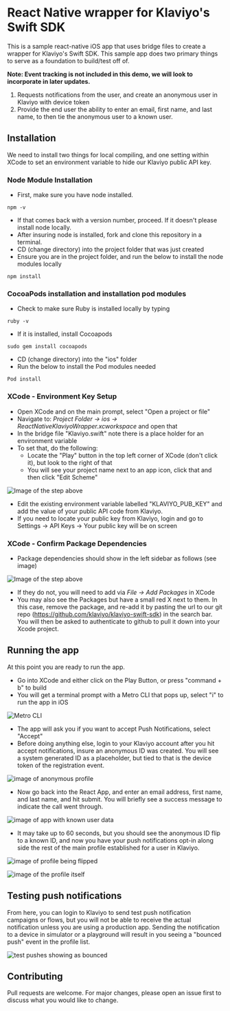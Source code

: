 # React Native wrapper for Klaviyo's Swift SDK

This is a sample react-native iOS app that uses bridge files to create a wrapper for Klaviyo's Swift SDK.  This sample app does two primary things to serve as a foundation to build/test off of. 

**Note: Event tracking is not included in this demo, we will look to incorporate in later updates.**

1) Requests notifications from the user, and create an anonymous user in Klaviyo with device token
2) Provide the end user the ability to enter an email, first name, and last name, to then tie the anonymous user to a known user. 


## Installation

We need to install two things for local compiling, and one setting within XCode to set an environment variable to hide our Klaviyo public API key. 

### Node Module Installation

- First, make sure you have node installed. 
```
npm -v
```
- If that comes back with a version number, proceed. If it doesn't please install node locally.
- After insuring node is installed, fork and clone this repository in a terminal. 
- CD (change directory) into the project folder that was just created 
- Ensure you are in the project folder, and run the below to install the node modules locally 

```
npm install
```

### CocoaPods installation and installation pod modules 
- Check to make sure Ruby is installed locally by typing 

```
ruby -v
```
- If it is installed, install Cocoapods 

```
sudo gem install cocoapods
```

- CD (change directory) into the "ios" folder
- Run the below to install the Pod modules needed 

```
Pod install
```
### XCode - Environment Key Setup
- Open XCode and on the main prompt, select "Open a project or file"
- Navigate to: _Project Folder -> ios -> ReactNativeKlaviyoWrapper.xcworkspace_ and open that
- In the bridge file "Klaviyo.swift" note there is a place holder for an environment variable 
- To set that, do the following: 
   - Locate the "Play" button in the top left corner of XCode (don't click it), but look to the right of that 
   - You will see your project name next to an app icon, click that and then click "Edit Scheme"

![Image of the step above](https://lh3.googleusercontent.com/u/0/drive-viewer/AITFw-wxbYY0_cUxvYkeyO7zQ_GaY_C99n0CeYesQCPTvUHxAzGegyWslPJUVGlk16i-dZx4lhy7EGKA3Od1pRTV_ZDUWpE9Sg=w3456-h1814)
   - Edit the existing environment variable labelled "KLAVIYO_PUB_KEY" and add the value of your public API code from Klaviyo.  
   - If you need to locate your public key from Klaviyo, login and go to Settings -> API Keys -> Your public key will be on screen 

### XCode - Confirm Package Dependencies
- Package dependencies should show in the left sidebar as follows (see image)

![Image of the step above](https://lh3.googleusercontent.com/u/0/drive-viewer/AITFw-y9Evd0iCINVnpHhmYyBU8wz6f_WVWcO6_FAQpyK_y0mpkoURQOemJClY5CJ1dU51-_-Cw7dR-m8JD3fe-h3yIbzEvR=w3456-h1814)

- If they do not, you will need to add via _File -> Add Packages_ in XCode
- You may also see the Packages but have a small red X next to them.  In this case, remove the package, and re-add it by pasting the url to our git repo (https://github.com/klaviyo/klaviyo-swift-sdk) in the search bar.  You will then be asked to authenticate to github to pull it down into your Xcode project.


## Running the app 
At this point you are ready to run the app. 

- Go into XCode and either click on the Play Button, or press "command + b" to build 
- You will get a terminal prompt with a Metro CLI that pops up, select "i" to run the app in iOS

![Metro CLI](https://lh3.googleusercontent.com/u/0/drive-viewer/AITFw-wekquXg_kpg016PiyDBP1p3msJ8KOEsFkyxJguJzDRnP_DxdGY7Tyfu-YsL0d2FigZbgmBl3jDSYNpxubh5Eu93MZeOQ=w3456-h1814)

- The app will ask you if you want to accept Push Notifications, select "Accept"
- Before doing anything else, login to your Klaviyo account after you hit accept notifications, insure an anonymous ID was created. You will see a system generated ID as a placeholder, but tied to that is the device token of the registration event. 

![image of anonymous profile](https://lh3.googleusercontent.com/u/0/drive-viewer/AITFw-y_VM0CqbrXr35n1KKJNz-JmIb4Ivv1LWmDWJ46Gh_GIOIq8mU9eD_4cBAVdk9JFdcpmN6JrrPTMS-puMEo9lK4YLmp1w=w3456-h1814)

- Now go back into the React App, and enter an email address, first name, and last name, and hit submit. You will briefly see a success message to indicate the call went through.

![image of app with known user data](https://lh3.googleusercontent.com/u/0/drive-viewer/AITFw-yO1jTpAYD6Ni88FbmbrzSanoUAjG3l4cL8MudGCbpgGwyMDF4aFOhWMKURtqJzARstn8kyUHnjq9tRlQHH1aGGZ6uA0A=w3456-h1814)

- It may take up to 60 seconds, but you should see the anonymous ID flip to a known ID, and now you have your push notifications opt-in along side the rest of the main profile established for a user in Klaviyo. 

![image of profile being flipped](https://lh3.googleusercontent.com/u/0/drive-viewer/AITFw-zyrtaq4fUhBkbpc0zDWM-mo15-gswShnLDLIszZ5_Wl0-A4VdrGnt0naMbGwX57WMvx8qevtaGE6jjBEZbwKbONxA2UQ=w3456-h1814)

![image of the profile itself](https://lh3.googleusercontent.com/u/0/drive-viewer/AITFw-zfSZSxebOaFlUQb2b7pF7K6yXIYztKb8OEr-fD2p47ot_u0LVMKDqS9RS2JTSzc-sPNIEVeI0lxzf5rJM002lNP9zD=w3456-h1814)

## Testing push notifications 
From here, you can login to Klaviyo to send test push notification campaigns or flows, but you will not be able to receive the actual notification unless you are using a production app. Sending the notification to a device in simulator or a playground will result in you seeing a "bounced push" event in the profile list. 

![test pushes showing as bounced](https://lh3.googleusercontent.com/u/0/drive-viewer/AITFw-zA3BZ06ZOj68flFXwz_xkTtCnaNghFP62cC5ZuDcs5CHaPJOIRyGcilezehpYQhI7MQ3fDAm7Gz_o0sOGeTsjAVfX7=w3456-h1814)

## Contributing

Pull requests are welcome. For major changes, please open an issue first
to discuss what you would like to change.
